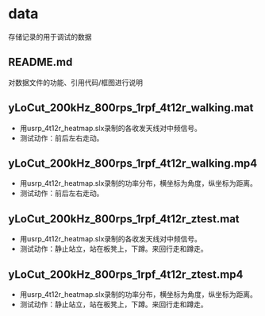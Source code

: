 # data
存储记录的用于调试的数据

## README.md
对数据文件的功能、引用代码/框图进行说明

## yLoCut_200kHz_800rps_1rpf_4t12r_walking.mat
- 用usrp_4t12r_heatmap.slx录制的各收发天线对中频信号。
- 测试动作：前后左右走动。

## yLoCut_200kHz_800rps_1rpf_4t12r_walking.mp4
- 用usrp_4t12r_heatmap.slx录制的功率分布，横坐标为角度，纵坐标为距离。
- 测试动作：前后左右走动。

## yLoCut_200kHz_800rps_1rpf_4t12r_ztest.mat
- 用usrp_4t12r_heatmap.slx录制的各收发天线对中频信号。
- 测试动作：静止站立，站在板凳上，下蹲。来回行走和蹲走。

## yLoCut_200kHz_800rps_1rpf_4t12r_ztest.mp4
- 用usrp_4t12r_heatmap.slx录制的功率分布，横坐标为角度，纵坐标为距离。
- 测试动作：静止站立，站在板凳上，下蹲。来回行走和蹲走。
